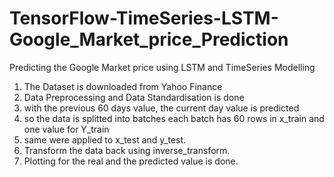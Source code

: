 # TensorFlow-TimeSeries-LSTM-Google_Market_price_Prediction
Predicting the Google Market price using LSTM and TimeSeries Modelling
1) The Dataset is downloaded from Yahoo Finance
2) Data Preprocessing and Data Standardisation is done
3) with the previous 60 days value, the current day value is predicted
4) so the data is splitted into batches each batch has 60 rows in x_train and one value for Y_train
5) same were applied to x_test and y_test.
6) Transform the data back using inverse_transform.
7) Plotting for the real and the predicted value is done.
